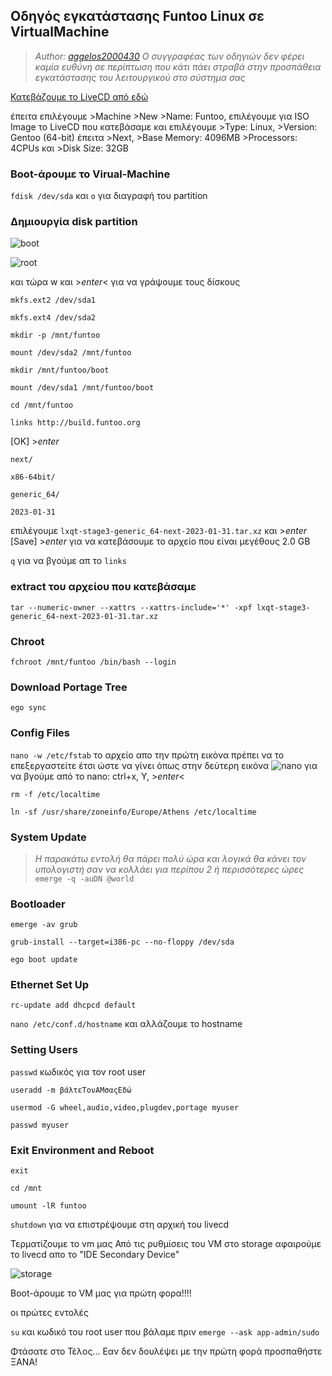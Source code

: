 ## Οδηγός εγκατάστασης Funtoo Linux σε VirtualMachine

> _*Author: [aggelos2000430](https://github.com/aggelos2000430)
Ο συγγραφέας των οδηγιών δεν φέρει καμία ευθύνη σε περίπτωση που κάτι πάει στραβά στην προσπάθεια εγκατάστασης του λειτουργικού στο σύστημα σας*_

[Κατεβάζουμε το LiveCD από εδώ](https://www.funtoo.org/Funtoo:New_Install_Experience/LiveCD/Releases/20221229-0411)

έπειτα επιλέγουμε >Machine >New >Name: Funtoo, επιλέγουμε για ISO Image το LiveCD που κατεβάσαμε και επιλέγουμε >Type: Linux, >Version: Gentoo (64-bit) 
έπειτα >Next, >Base Memory: 4096MB >Processors: 4CPUs και >Disk Size: 32GB

### Boot-άρουμε το Virual-Machine
`fdisk /dev/sda` και  `o` για διαγραφή του partition

### Δημιουργία disk partition
![boot](https://user-images.githubusercontent.com/73399706/220938466-085afbde-001a-4ed1-b14f-531ae599630a.png)</br>

![root](https://user-images.githubusercontent.com/73399706/220939508-77b397c8-e737-4398-8618-2fe2c67f5758.png)

και τώρα w και >_*enter*_< για να γράψουμε τους δίσκους

`mkfs.ext2 /dev/sda1`

`mkfs.ext4 /dev/sda2`

`mkdir -p /mnt/funtoo`

`mount /dev/sda2 /mnt/funtoo`

`mkdir /mnt/funtoo/boot`

`mount /dev/sda1 /mnt/funtoo/boot`

`cd /mnt/funtoo`

`links http://build.funtoo.org`

[ΟΚ] >_*enter*_

`next/`

`x86-64bit/`

`generic_64/`

`2023-01-31`

επιλέγουμε `lxqt-stage3-generic_64-next-2023-01-31.tar.xz` 
και >_*enter*_ [Save] >_*enter*_ για να κατεβάσουμε το αρχείο που είναι μεγέθους 2.0 GB

`q` για να βγούμε απ το `links`

### extract του αρχείου που κατεβάσαμε
`tar --numeric-owner --xattrs --xattrs-include='*' -xpf lxqt-stage3-generic_64-next-2023-01-31.tar.xz` 

### Chroot
`fchroot /mnt/funtoo /bin/bash --login`

### Download Portage Tree
`ego sync`

### Config Files
`nano -w /etc/fstab` το αρχείο απο την πρώτη εικόνα πρέπει να το επεξεργαστείτε έτσι ώστε να γίνει όπως στην δεύτερη εικόνα 
![nano](https://user-images.githubusercontent.com/92797427/220631516-af10a8cb-74e7-4649-a08b-3b302df7e787.png)
για να βγούμε από το nano: ctrl+x, Y, >_*enter*_<

`rm -f /etc/localtime`

`ln -sf /usr/share/zoneinfo/Europe/Athens /etc/localtime`


### System Update

> _*Η παρακάτω εντολή θα πάρει πολύ ώρα και λογικά θα κάνει τον υπολογιστή σαν να κολλάει για περίπου 2 ή περισσότερες ώρες*_
`emerge -q -auDN @world`

### Bootloader
`emerge -av grub`

`grub-install --target=i386-pc --no-floppy /dev/sda`

`ego boot update`

### Ethernet Set Up 

`rc-update add dhcpcd default`

`nano /etc/conf.d/hostname` και αλλάζουμε το hostname

### Setting Users
`passwd` κωδικός για τον root user

`useradd -m βάλτεΤονΑΜσαςΕδώ`

`usermod -G wheel,audio,video,plugdev,portage myuser`

`passwd myuser`

### Exit Environment and Reboot
`exit`

`cd /mnt`

`umount -lR funtoo`

`shutdown` για να επιστρέψουμε στη αρχική του livecd

Τερματίζουμε το vm μας
Από τις ρυθμίσεις του VM στο storage αφαιρούμε το livecd απο το "IDE Secondary Device" 

![storage](https://user-images.githubusercontent.com/77148351/220625668-b513b877-5100-4a39-9ea5-91a11079226d.png)

Boot-άρουμε το VM μας για πρώτη φορα!!!!

οι πρώτες εντολές

`su` και κωδικό του root user που βάλαμε πριν
`emerge --ask app-admin/sudo`

Φτάσατε στο Τέλος...
Εαν δεν δουλέψει με την πρώτη φορά προσπαθήστε ΞΑΝΑ! 
